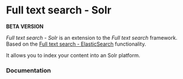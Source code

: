 # Full text search - Solr

**BETA VERSION**  

_Full text search - Solr_ is an extension to the _Full text search_ framework.  Based on the [Full text search - ElasticSearch](https://github.com/nextcloud/fulltextsearch_elasticsearch) functionality.

It allows you to index your content into an Solr platform.

### Documentation

